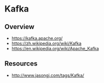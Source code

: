 # Kafka


## Overview

- https://kafka.apache.org/
- https://zh.wikipedia.org/wiki/Kafka
- https://en.wikipedia.org/wiki/Apache_Kafka


## Resources

- http://www.jasongj.com/tags/Kafka/
